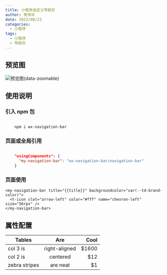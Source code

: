 ```yaml
---
title: 小程序自定义导航栏
author: 常伟华
date: 2023/08/23
categories:
  - 小程序
tags:
  - 小程序
  - 导航栏
---
```


## 预览图

![预览图](/images/cmono-ef6623ccf120fad4d01715227a55780.jpg){data-zoomable}

## 使用说明

### 引入 npm 包

```bash

    npm i wx-navigation-bar

```

### 页面或全局引用

```json

    "usingComponents": {
      "my-navigation-bar": "wx-navigation-bar/navigation-bar"
    }

```

### 页面使用

```html5
<my-navigation-bar title="{{title}}" backgroundcolor="var(--td-brand-color)">
  <t-icon slot="arrow-left" color="#fff" name="chevron-left" size="56rpx" />
</my-navigation-bar>
```

## 属性配置

| Tables        |      Are      |  Cool |
| ------------- | :-----------: | ----: |
| col 3 is      | right-aligned | $1600 |
| col 2 is      |   centered    |   $12 |
| zebra stripes |   are neat    |    $1 |
